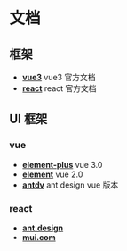 <!--
 * @Author: kingford
 * @Date: 2022-01-23 17:36:16
 * @LastEditTime: 2022-01-23 17:53:39
-->

# 文档

## 框架

- [**vue3**](https://v3.cn.vuejs.org/) vue3 官方文档
- [**react**](https://zh-hans.reactjs.org/) react 官方文档

## UI 框架

### vue

- [**element-plus**](https://element-plus.gitee.io/zh-CN/) vue 3.0
- [**element**](https://element.eleme.cn/#/zh-CN/component/installation) vue 2.0
- [**antdv**](https://www.antdv.com/docs/vue/introduce-cn/) ant design vue 版本

### react

- [**ant.design**](https://ant.design/index-cn)
- [**mui.com**](https://mui.com/zh/)
